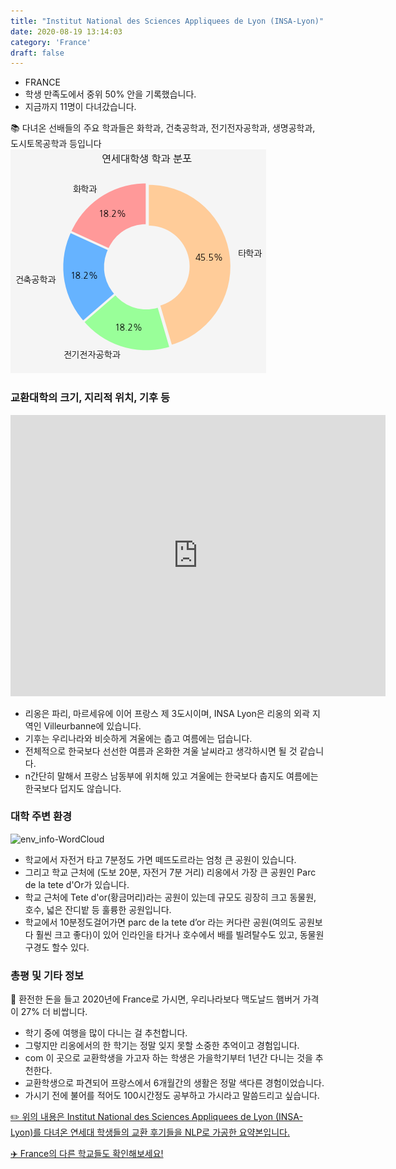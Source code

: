 ```yaml
---
title: "Institut National des Sciences Appliquees de Lyon (INSA-Lyon)"
date: 2020-08-19 13:14:03
category: 'France'
draft: false
---
```



* FRANCE
* 학생 만족도에서 중위 50% 안을 기록했습니다.
* 지금까지 11명이 다녀갔습니다. 


📚 다녀온 선배들의 주요 학과들은 화학과, 건축공학과, 전기전자공학과, 생명공학과, 도시토목공학과 등입니다
![department-info](../plots/FR000009.png)
### 교환대학의 크기, 지리적 위치, 기후 등
<iframe
width="600"
height="450"
frameborder="0" style="border:0"
src="https://www.google.com/maps/embed/v1/place?key=AIzaSyC9e1AME-pVmWC4hBpFdu5S4dKzyepa3HQ&q=Institut+National+des+Sciences+Appliquees+de+Lyon+(INSA-Lyon)&center=45.7833244,4.8781984000000005&zoom=14" allowfullscreen>
</iframe>

* 리옹은 파리, 마르세유에 이어 프랑스 제 3도시이며, INSA Lyon은 리옹의 외곽 지역인 Villeurbanne에 있습니다.
* 기후는 우리나라와 비슷하게 겨울에는 춥고 여름에는 덥습니다.
* 전체적으로 한국보다 선선한 여름과 온화한 겨울 날씨라고 생각하시면 될 것 같습니다.
* n간단히 말해서 프랑스 남동부에 위치해 있고 겨울에는 한국보다 춥지도 여름에는 한국보다 덥지도 않습니다.


### 대학 주변 환경

![env_info-WordCloud](../univ_wordclouds_okt/env_info/FR000009_env_info_okt.png)

* 학교에서 자전거 타고 7분정도 가면 떼뜨도르라는 엄청 큰 공원이 있습니다.
* 그리고 학교 근처에 (도보 20분, 자전거 7분 거리) 리옹에서 가장 큰 공원인 Parc de la tete d'Or가 있습니다.
* 학교 근처에 Tete d'or(황금머리)라는 공원이 있는데 규모도 굉장히 크고 동물원, 호수, 넓은 잔디밭 등 훌륭한 공원입니다.
* 학교에서 10분정도걸어가면 parc de la tete d’or 라는 커다란 공원(여의도 공원보다 훨씬 크고 좋다)이 있어 인라인을 타거나 호수에서 배를 빌려탈수도 있고, 동물원구경도 할수 있다.


### 총평 및 기타 정보 

🍔 환전한 돈을 들고 2020년에 France로 가시면, 우리나라보다 맥도날드 햄버거 가격이 27% 더 비쌉니다.
* 학기 중에 여행을 많이 다니는 걸 추천합니다.
* 그렇지만 리옹에서의 한 학기는 정말 잊지 못할 소중한 추억이고 경험입니다.
* com 이 곳으로 교환학생을 가고자 하는 학생은 가을학기부터 1년간 다니는 것을 추천한다.
* 교환학생으로 파견되어 프랑스에서 6개월간의 생활은 정말 색다른 경험이었습니다.
* 가시기 전에 불어를 적어도 100시간정도 공부하고 가시라고 말씀드리고 싶습니다.


[✏️ 위의 내용은 Institut National des Sciences Appliquees de Lyon (INSA-Lyon)를 다녀온 연세대 학생들의 교환 후기들을 NLP로 가공한 요약본입니다.](http://oia.yonsei.ac.kr/partner/expReport.asp?ucode=FR000009&bgbn=A)

[✈️ France의 다른 학교들도 확인해보세요!](https://yonsei-exchange.netlify.app/?category=France)
